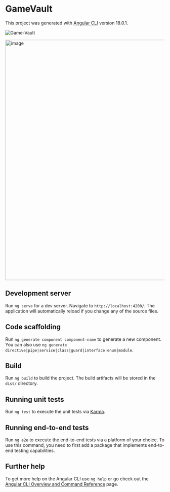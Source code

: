 # GameVault

This project was generated with [Angular CLI](https://github.com/angular/angular-cli) version 18.0.1.

![Game-Vault](https://socialify.git.ci/Dishang04/Game-Vault/image?custom_description=For+a+school+assignment+you+had+to+choose+your+own+project.+Game+Vault+is+an+app+like+Goodreads+but+for+games.&description=1&language=1&name=1&owner=1&theme=Light)

<img width="1150" height="758" alt="image" src="https://github.com/user-attachments/assets/71898e9f-e14a-4b23-82cd-e3ba2e4099e3" />

## Development server

Run `ng serve` for a dev server. Navigate to `http://localhost:4200/`. The application will automatically reload if you change any of the source files.

## Code scaffolding

Run `ng generate component component-name` to generate a new component. You can also use `ng generate directive|pipe|service|class|guard|interface|enum|module`.

## Build

Run `ng build` to build the project. The build artifacts will be stored in the `dist/` directory.

## Running unit tests

Run `ng test` to execute the unit tests via [Karma](https://karma-runner.github.io).

## Running end-to-end tests

Run `ng e2e` to execute the end-to-end tests via a platform of your choice. To use this command, you need to first add a package that implements end-to-end testing capabilities.

## Further help

To get more help on the Angular CLI use `ng help` or go check out the [Angular CLI Overview and Command Reference](https://angular.dev/tools/cli) page.
